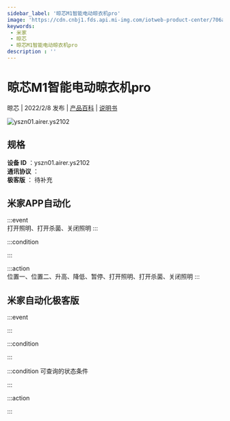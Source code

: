 ```yaml
---
sidebar_label: '晾芯M1智能电动晾衣机pro'
image: 'https://cdn.cnbj1.fds.api.mi-img.com/iotweb-product-center/706ab6d421680c65285de105ed4d3130_1635152280396.png?GalaxyAccessKeyId=AKVGLQWBOVIRQ3XLEW&Expires=9223372036854775807&Signature=cKFHgaL3oFArG2obWiMGVGKQ3bM='
keywords: 
 - 米家
 - 晾芯
 - 晾芯M1智能电动晾衣机pro
description : ''
---
```

# 晾芯M1智能电动晾衣机pro

晾芯 | 2022/2/8 发布 | [产品百科](https://home.mi.com/webapp/content/baike/product/index.html?model=yszn01.airer.ys2102/) | [说明书](https://home.mi.com/views/introduction.html?model=yszn01.airer.ys2102&region=cn)

![yszn01.airer.ys2102](https://cdn.cnbj1.fds.api.mi-img.com/iotweb-product-center/706ab6d421680c65285de105ed4d3130_1635152280396.png?GalaxyAccessKeyId=AKVGLQWBOVIRQ3XLEW&Expires=9223372036854775807&Signature=cKFHgaL3oFArG2obWiMGVGKQ3bM=)

## 规格  
> 
**设备 ID** ：yszn01.airer.ys2102  
**通讯协议** ：  
**极客版**  ： 待补充 


## 米家APP自动化  

:::event  
打开照明、打开杀菌、关闭照明
:::

:::condition  

:::

:::action   
位置一、位置二、升高、降低、暂停、打开照明、打开杀菌、关闭照明
:::

## 米家自动化极客版  

:::event  

:::

:::condition  

:::

:::condition 可查询的状态条件  

:::

:::action  

:::

        
